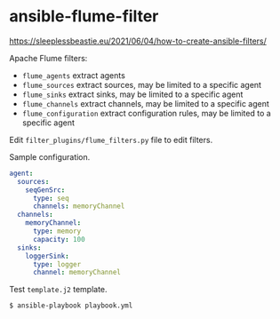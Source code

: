 # ansible-flume-filter
https://sleeplessbeastie.eu/2021/06/04/how-to-create-ansible-filters/

Apache Flume filters:
  * `flume_agents`
    extract agents
  * `flume_sources`
    extract sources, may be limited to a specific agent
  * `flume_sinks`
    extract sinks, may be limited to a specific agent
  * `flume_channels`
    extract channels, may be limited to a specific agent
  * `flume_configuration`
    extract configuration rules, may be limited to a specific agent

Edit `filter_plugins/flume_filters.py` file to edit filters.

Sample configuration.
```yaml
agent:
  sources:
    seqGenSrc:
      type: seq
      channels: memoryChannel
  channels:
    memoryChannel:
      type: memory
      capacity: 100
  sinks:
    loggerSink:
      type: logger
      channel: memoryChannel
```

Test `template.j2` template.

```shell
$ ansible-playbook playbook.yml
```
